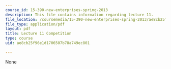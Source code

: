 ```yaml
---
course_id: 15-390-new-enterprises-spring-2013
description: This file contains information regarding lecture 11.
file_location: /coursemedia/15-390-new-enterprises-spring-2013/ae8cb25f96e1d1706507b78a749ec801_MIT15_390S13_lec11.pdf
file_type: application/pdf
layout: pdf
title: Lecture 11 Competition
type: course
uid: ae8cb25f96e1d1706507b78a749ec801

---
```

None